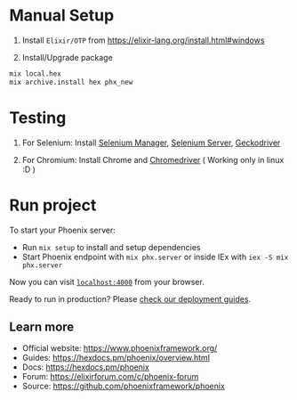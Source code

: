 # Manual Setup
1. Install `Elixir/OTP` from https://elixir-lang.org/install.html#windows

2. Install/Upgrade package

```bash
mix local.hex
mix archive.install hex phx_new
```


# Testing
1. For Selenium: Install [Selenium Manager](https://github.com/SeleniumHQ/selenium_manager_artifacts), [Selenium Server](https://github.com/SeleniumHQ/selenium/releases/), [Geckodriver](https://github.com/mozilla/geckodriver/releases)

2. For Chromium: Install Chrome and [Chromedriver](https://googlechromelabs.github.io/chrome-for-testing) ( Working only in linux :D )

# Run project
To start your Phoenix server:

  * Run `mix setup` to install and setup dependencies
  * Start Phoenix endpoint with `mix phx.server` or inside IEx with `iex -S mix phx.server`

Now you can visit [`localhost:4000`](http://localhost:4000) from your browser.

Ready to run in production? Please [check our deployment guides](https://hexdocs.pm/phoenix/deployment.html).

## Learn more

  * Official website: https://www.phoenixframework.org/
  * Guides: https://hexdocs.pm/phoenix/overview.html
  * Docs: https://hexdocs.pm/phoenix
  * Forum: https://elixirforum.com/c/phoenix-forum
  * Source: https://github.com/phoenixframework/phoenix
